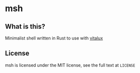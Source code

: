 # msh
## What is this?
Minimalist shell written in Rust to use with [vitalux](https://github.com/itsgerliz/vitalux)
## License
msh is licensed under the MIT license, see the full text at ``LICENSE``
